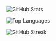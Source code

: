 ![GitHub Stats](https://versel-fork.vercel.app/api?username=akoc95&count_private=true&layout=compact&theme=chartreuse-dark)

![Top Languages](https://versel-fork.vercel.app/api/top-langs/?username=akoc95&count_private=true&layout=compact&theme=chartreuse-dark)

![GitHub Streak](https://github-readme-streak-stats.herokuapp.com?user=akoc95&count_private=true&theme=chartreuse-dark)
